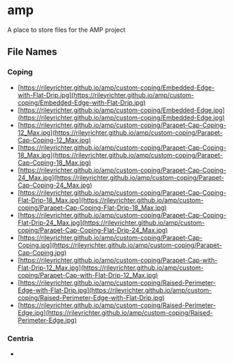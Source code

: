 # amp

A place to store files for the AMP project

## File Names

### Coping

- [https://rileyrichter.github.io/amp/custom-coping/Embedded-Edge-with-Flat-Drip.jpg](https://rileyrichter.github.io/amp/custom-coping/Embedded-Edge-with-Flat-Drip.jpg)
- [https://rileyrichter.github.io/amp/custom-coping/Embedded-Edge.jpg](https://rileyrichter.github.io/amp/custom-coping/Embedded-Edge.jpg)
- [https://rileyrichter.github.io/amp/custom-coping/Parapet-Cap-Coping-12_Max.jpg](https://rileyrichter.github.io/amp/custom-coping/Parapet-Cap-Coping-12_Max.jpg)
- [https://rileyrichter.github.io/amp/custom-coping/Parapet-Cap-Coping-18_Max.jpg](https://rileyrichter.github.io/amp/custom-coping/Parapet-Cap-Coping-18_Max.jpg)
- [https://rileyrichter.github.io/amp/custom-coping/Parapet-Cap-Coping-24_Max.jpg](https://rileyrichter.github.io/amp/custom-coping/Parapet-Cap-Coping-24_Max.jpg)
- [https://rileyrichter.github.io/amp/custom-coping/Parapet-Cap-Coping-Flat-Drip-18_Max.jpg](https://rileyrichter.github.io/amp/custom-coping/Parapet-Cap-Coping-Flat-Drip-18_Max.jpg)
- [https://rileyrichter.github.io/amp/custom-coping/Parapet-Cap-Coping-Flat-Drip-24_Max.jpg](https://rileyrichter.github.io/amp/custom-coping/Parapet-Cap-Coping-Flat-Drip-24_Max.jpg)
- [https://rileyrichter.github.io/amp/custom-coping/Parapet-Cap-Coping.jpg](https://rileyrichter.github.io/amp/custom-coping/Parapet-Cap-Coping.jpg)
- [https://rileyrichter.github.io/amp/custom-coping/Parapet-Cap-with-Flat-Drip-12_Max.jpg](https://rileyrichter.github.io/amp/custom-coping/Parapet-Cap-with-Flat-Drip-12_Max.jpg)
- [https://rileyrichter.github.io/amp/custom-coping/Raised-Perimeter-Edge-with-Flat-Drip.jpg](https://rileyrichter.github.io/amp/custom-coping/Raised-Perimeter-Edge-with-Flat-Drip.jpg)
- [https://rileyrichter.github.io/amp/custom-coping/Raised-Perimeter-Edge.jpg](https://rileyrichter.github.io/amp/custom-coping/Raised-Perimeter-Edge.jpg)

### Centria

- 

